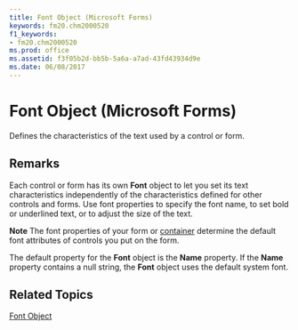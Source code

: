 ```yaml
---
title: Font Object (Microsoft Forms)
keywords: fm20.chm2000520
f1_keywords:
- fm20.chm2000520
ms.prod: office
ms.assetid: f3f05b2d-bb5b-5a6a-a7ad-43fd43934d9e
ms.date: 06/08/2017
---
```



# Font Object (Microsoft Forms)



Defines the characteristics of the text used by a control or form.

## Remarks

Each control or form has its own  **Font** object to let you set its text characteristics independently of the characteristics defined for other controls and forms. Use font properties to specify the font name, to set bold or underlined text, or to adjust the size of the text.

 **Note**  The font properties of your form or [container](../../Glossary/vbe-glossary.md) determine the default font attributes of controls you put on the form.

The default property for the  **Font** object is the **Name** property. If the **Name** property contains a null string, the **Font** object uses the default system font.

## Related Topics

[Font Object](../../../api/Outlook.combobox.object.md)


